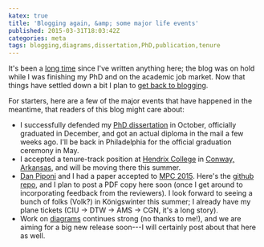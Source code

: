 ```yaml
---
katex: true
title: 'Blogging again, &amp; some major life events'
published: 2015-03-31T18:03:42Z
categories: meta
tags: blogging,diagrams,dissertation,PhD,publication,tenure
---
```


It's been a <a href="https://byorgey.github.io/blog/posts/2014/08/19/maniac-week-postmortem.html">long time</a> since I've written anything here; the blog was on hold while I was finishing my PhD and on the academic job market. Now that things have settled down a bit I plan to <a href="https://www.beeminder.com/byorgey/goals/blog">get back to blogging</a>.

For starters, here are a few of the major events that have happened in the meantime, that readers of this blog might care about:

<ul>
	<li>I successfully defended my <a href="http://www.cis.upenn.edu/~byorgey/hosted/thesis.pdf">PhD dissertation</a> in October, officially graduated in December, and got an actual diploma in the mail a few weeks ago.  I'll be back in Philadelphia for the official graduation ceremony in May.</li>
	<li>I accepted a tenure-track position at <a href="http://hendrix.edu">Hendrix College</a> in <a href="http://en.wikipedia.org/wiki/Conway,_Arkansas">Conway, Arkansas</a>, and will be moving there this summer.</li>
	<li><a href="https://plus.google.com/+DanPiponi">Dan Piponi</a> and I had a paper accepted to <a href="http://www.cs.ox.ac.uk/conferences/MPC2015/">MPC 2015</a>. Here's the <a href="https://github.com/byorgey/type-matrices/">github repo</a>, and I plan to post a PDF copy here soon (once I get around to incorporating feedback from the reviewers).  I look forward to seeing a bunch of folks (Volk?) in Königswinter this summer; I already have my plane tickets (CIU -&gt; DTW -&gt; AMS -&gt; CGN, it's a long story).</li>
	<li>Work on <a href="http://projects.haskell.org/diagrams/">diagrams</a> continues strong (no thanks to me!), and we are aiming for a big new release soon---I will certainly post about that here as well.</li>
</ul>

